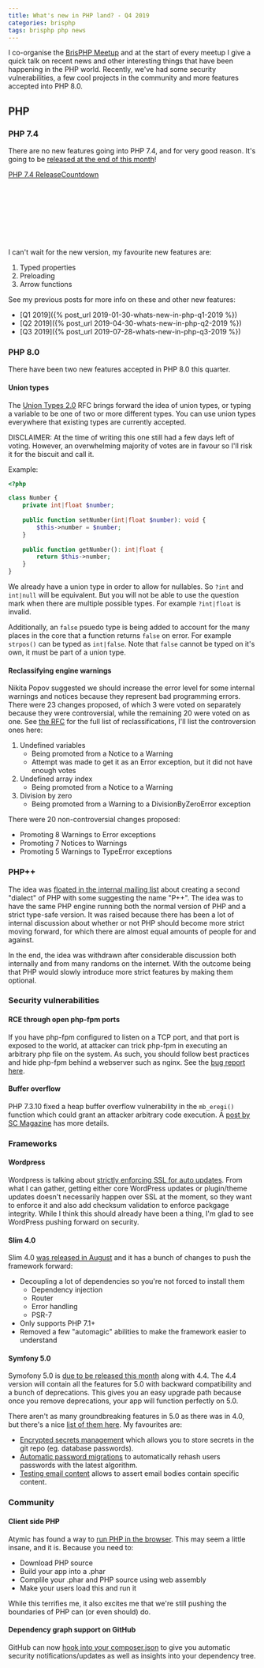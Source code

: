 ```yaml
---
title: What's new in PHP land? - Q4 2019
categories: brisphp
tags: brisphp php news
---
```


I co-organise the [BrisPHP Meetup](https://www.meetup.com/BrisPHP/)
and at the start of every meetup I give a quick talk on recent news and 
other interesting things that have been happening in the PHP world.
Recently, we've had some security vulnerabilities, a few cool projects
in the community and more features accepted into PHP 8.0.

## PHP

### PHP 7.4

There are no new features going into PHP 7.4, and for very good reason. It's 
going to be [released at the end of this month](https://wiki.php.net/todo/php74)!

<div data-type="countdown" data-id="1555370" class="tickcounter" style="width: 100%; position: relative; padding-bottom: 25%"><a href="//www.tickcounter.com/countdown/1555370/php-74-release" title="PHP 7.4 Release">PHP 7.4 Release</a><a href="//www.tickcounter.com/" title="Countdown">Countdown</a></div><script>(function(d, s, id) { var js, pjs = d.getElementsByTagName(s)[0]; if (d.getElementById(id)) return; js = d.createElement(s); js.id = id; js.src = "//www.tickcounter.com/static/js/loader.js"; pjs.parentNode.insertBefore(js, pjs); }(document, "script", "tickcounter-sdk"));</script>

I can't wait for the new version, my favourite new features are:

1. Typed properties
2. Preloading
3. Arrow functions

See my previous posts for more info on these and other new features:

* [Q1 2019]({% post_url 2019-01-30-whats-new-in-php-q1-2019 %})
* [Q2 2019]({% post_url 2019-04-30-whats-new-in-php-q2-2019 %})
* [Q3 2019]({% post_url 2019-07-28-whats-new-in-php-q3-2019 %})

### PHP 8.0

There have been two new features accepted in PHP 8.0 this quarter.

#### Union types

The [Union Types 2.0](https://wiki.php.net/rfc/union_types_v2) RFC brings 
forward the idea of union types, or typing a variable to be one of two or more
different types. You can use union types everywhere that existing types are 
currently accepted.

DISCLAIMER: At the time of writing this one still had a few days left of voting.
However, an overwhelming majority of votes are in favour so I'll risk it for 
the biscuit and call it.

Example:

```php
<?php

class Number {
    private int|float $number;
 
    public function setNumber(int|float $number): void {
        $this->number = $number;
    }
 
    public function getNumber(): int|float {
        return $this->number;
    }
}
```

We already have a union type in order to allow for nullables. So `?int` and `int|null`
will be equivalent. But you will not be able to use the question mark when there are
multiple possible types. For example `?int|float` is invalid.

Additionally, an `false` psuedo type is being added to account for the many 
places in the core that a function returns `false` on error. For example 
`strpos()` can be typed as `int|false`. Note that `false` cannot be typed on
it's own, it must be part of a union type.

#### Reclassifying engine warnings

Nikita Popov suggested we should increase the error level for some internal 
warnings and notices because they represent bad programming errors. There were
23 changes proposed, of which 3 were voted on separately because they were 
controversial, while the remaining 20 were voted on as one. See 
[the RFC](https://wiki.php.net/rfc/engine_warnings) for the full list of 
reclassifications, I'll list the controversion ones here:

1. Undefined variables
    * Being promoted from a Notice to a Warning
    * Attempt was made to get it as an Error exception, but it did not have 
      enough votes
2. Undefined array index
    * Being promoted from a Notice to a Warning
3. Division by zero
    * Being promoted from a Warning to a DivisionByZeroError exception

There were 20 non-controversial changes proposed:
* Promoting 8 Warnings to Error exceptions
* Promoting 7 Notices to Warnings
* Promoting 5 Warnings to TypeError exceptions

### PHP++

The idea was [floated in the internal mailing list](https://externals.io/message/106453)
about creating a second "dialect" of PHP with some suggesting the name "P++". 
The idea was to have the same PHP engine running both the normal version of PHP 
and a strict type-safe version. It was raised because there has been a lot of 
internal discussion about whether or not PHP should become more strict moving 
forward, for which there are almost equal amounts of people for and against.

In the end, the idea was withdrawn after considerable discussion both internally
and from many randoms on the internet. With the outcome being that PHP would 
slowly introduce more strict features by making them optional.

### Security vulnerabilities

#### RCE through open php-fpm ports

If you have php-fpm configured to listen on a TCP port, and that port is exposed
to the world, at attacker can trick php-fpm in executing an arbitrary php file 
on the system. As such, you should follow best practices and hide php-fpm behind
a webserver such as nginx. See the [bug report here](https://www.openwall.com/lists/oss-security/2019/07/27/1).

#### Buffer overflow

PHP 7.3.10 fixed a heap buffer overflow vulnerability in the `mb_eregi()` 
function which could grant an attacker arbitrary code execution. 
A [post by SC Magazine](https://www.scmagazine.com/home/security-news/vulnerabilities/php-update-fixes-arbitrary-code-execution-flaw-9-other-bugs/)
has more details.

### Frameworks

#### Wordpress

Wordpress is talking about [strictly enforcing SSL for auto 
updates](https://make.wordpress.org/core/2019/08/16/ssl-for-auto-updates/).
From what I can gather, getting either core WordPress updates or plugin/theme 
updates doesn't necessarily happen over SSL at the moment, so they want to 
enforce it and also add checksum validation to enforce packgage integrity.
While I think this should already have been a thing, I'm glad to see
WordPress pushing forward on security.

#### Slim 4.0

Slim 4.0 [was released in August](https://www.slimframework.com/2019/08/01/slim-4.0.0-release.html)
and it has a bunch of changes to push the framework forward:

* Decoupling a lot of dependencies so you're not forced to install them
    * Dependency injection
    * Router
    * Error handling
    * PSR-7
* Only supports PHP 7.1+
* Removed a few "automagic" abilities to make the framework easier to understand

#### Symfony 5.0

Symofony 5.0 is [due to be released this month](https://symfony.com/releases)
along with 4.4. The 4.4 version will contain all the features for 5.0 with 
backward compatibility and a bunch of deprecations. This gives you an easy 
upgrade path because once you remove deprecations, your app will function
perfectly on 5.0.

There aren't as many groundbreaking features in 5.0 as there was in 4.0,
but there's a nice [list of them here](https://symfony.com/blog/category/living-on-the-edge/5.0-4.4).
My favourites are:

* [Encrypted secrets management](https://symfony.com/blog/new-in-symfony-4-4-encrypted-secrets-management)
  which allows you to store secrets in the git repo (eg. database passwords).
* [Automatic password migrations](https://symfony.com/blog/new-in-symfony-4-4-password-migrations)
  to automatically rehash users passwords with the latest algorithm.
* [Testing email content](https://symfony.com/blog/new-in-symfony-4-4-phpunit-assertions-for-email-messages)
  allows to assert email bodies contain specific content.

### Community

#### Client side PHP

Atymic has found a way to [run PHP in the browser](https://atymic.dev/blog/client-side-php/).
This may seem a little insane, and it is. Because you need to:

* Download PHP source
* Build your app into a .phar
* Complile your .phar and PHP source using web assembly
* Make your users load this and run it

While this terrifies me, it also excites me that we're still pushing the 
boundaries of PHP can (or even should) do.

#### Dependency graph support on GitHub

GitHub can now [hook into your 
composer.json](https://github.blog/2019-09-18-dependency-graph-supports-php-repos-with-composer-dependencies/)
to give you automatic security notifications/updates as well as insights into
your dependency tree.

